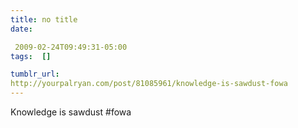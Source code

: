 ```yaml
---
title: no title
date:

 2009-02-24T09:49:31-05:00 
tags:  []

tumblr_url:
http://yourpalryan.com/post/81085961/knowledge-is-sawdust-fowa
---
```


Knowledge is sawdust \#fowa
